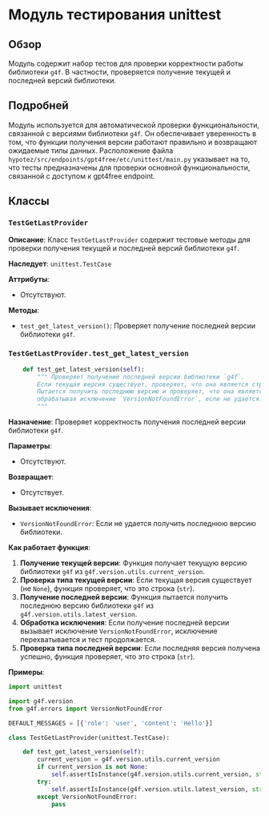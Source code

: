 # Модуль тестирования unittest

## Обзор

Модуль содержит набор тестов для проверки корректности работы библиотеки `g4f`. В частности, проверяется получение текущей и последней версий библиотеки.

## Подробней

Модуль используется для автоматической проверки функциональности, связанной с версиями библиотеки `g4f`. Он обеспечивает уверенность в том, что функции получения версии работают правильно и возвращают ожидаемые типы данных. Расположение файла `hypotez/src/endpoints/gpt4free/etc/unittest/main.py` указывает на то, что тесты предназначены для проверки основной функциональности, связанной с доступом к gpt4free endpoint.

## Классы

### `TestGetLastProvider`

**Описание**: Класс `TestGetLastProvider` содержит тестовые методы для проверки получения текущей и последней версий библиотеки `g4f`.

**Наследует**: `unittest.TestCase`

**Аттрибуты**:
- Отсутствуют.

**Методы**:
- `test_get_latest_version()`: Проверяет получение последней версии библиотеки `g4f`.

### `TestGetLastProvider.test_get_latest_version`

```python
    def test_get_latest_version(self):
        """ Проверяет получение последней версии библиотеки `g4f`.
        Если текущая версия существует, проверяет, что она является строкой.
        Пытается получить последнюю версию и проверяет, что она является строкой,
        обрабатывая исключение `VersionNotFoundError`, если не удается.
        """
```

**Назначение**: Проверяет корректность получения последней версии библиотеки `g4f`.

**Параметры**:
- Отсутствуют.

**Возвращает**:
- Отсутствует.

**Вызывает исключения**:
- `VersionNotFoundError`: Если не удается получить последнюю версию библиотеки.

**Как работает функция**:

1.  **Получение текущей версии**: Функция получает текущую версию библиотеки `g4f` из `g4f.version.utils.current_version`.
2.  **Проверка типа текущей версии**: Если текущая версия существует (не `None`), функция проверяет, что это строка (`str`).
3.  **Получение последней версии**: Функция пытается получить последнюю версию библиотеки `g4f` из `g4f.version.utils.latest_version`.
4.  **Обработка исключения**: Если получение последней версии вызывает исключение `VersionNotFoundError`, исключение перехватывается и тест продолжается.
5.  **Проверка типа последней версии**: Если последняя версия получена успешно, функция проверяет, что это строка (`str`).

**Примеры**:

```python
import unittest

import g4f.version
from g4f.errors import VersionNotFoundError

DEFAULT_MESSAGES = [{'role': 'user', 'content': 'Hello'}]

class TestGetLastProvider(unittest.TestCase):

    def test_get_latest_version(self):
        current_version = g4f.version.utils.current_version
        if current_version is not None:
            self.assertIsInstance(g4f.version.utils.current_version, str)
        try:
            self.assertIsInstance(g4f.version.utils.latest_version, str)
        except VersionNotFoundError:
            pass